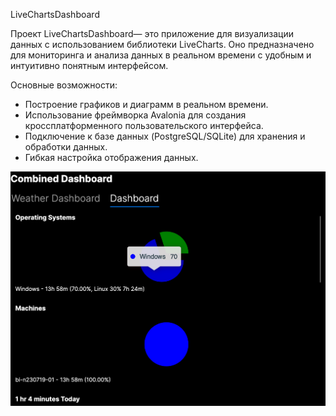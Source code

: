  LiveChartsDashboard

Проект LiveChartsDashboard— это приложение для визуализации данных с использованием библиотеки LiveCharts. Оно предназначено для мониторинга и анализа данных в реальном времени с удобным и интуитивно понятным интерфейсом.

 Основные возможности:
- Построение графиков и диаграмм в реальном времени.
- Использование фреймворка Avalonia для создания кроссплатформенного пользовательского интерфейса.
- Подключение к базе данных (PostgreSQL/SQLite) для хранения и обработки данных.
- Гибкая настройка отображения данных.

![alt_img](https://github.com/arsen030503/DashboarApplication/blob/ef6b6bd5d680f83c7dc105f2d0a65e77bc414bf7/Screenshot%202025-04-27%20at%2018.46.02.png)
